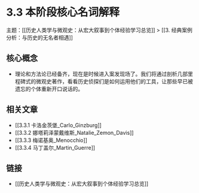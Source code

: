 # 3.3 本阶段核心名词解释

主题：[[历史人类学与微观史：从宏大叙事到个体经验学习总览]] > [[3. 经典案例分析：与历史的无名者相遇]]

## 核心概念

- 理论和方法论已经备齐，现在是时候进入案发现场了。我们将通过剖析几部里程碑式的微观史著作，看看历史侦探们是如何运用他们的工具，让那些早已被遗忘的个体重新开口说话的。

## 相关文章

- [[3.3.1 卡洛金茨堡_Carlo_Ginzburg]]
- [[3.3.2 娜塔莉泽蒙戴维斯_Natalie_Zemon_Davis]]
- [[3.3.3 梅诺基奥_Menocchio]]
- [[3.3.4 马丁盖尔_Martin_Guerre]]

## 链接

- [[历史人类学与微观史：从宏大叙事到个体经验学习总览]]
